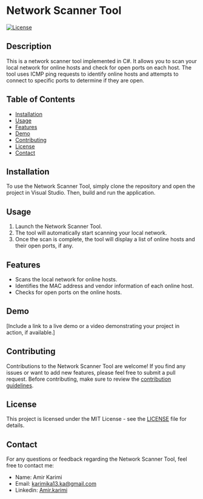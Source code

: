 # Network Scanner Tool

[![License](https://img.shields.io/badge/License-MIT-blue.svg)](LICENSE)

## Description

This is a network scanner tool implemented in C#. It allows you to scan your local network for online hosts and check for open ports on each host. The tool uses ICMP ping requests to identify online hosts and attempts to connect to specific ports to determine if they are open.

## Table of Contents

- [Installation](#installation)
- [Usage](#usage)
- [Features](#features)
- [Demo](#demo)
- [Contributing](#contributing)
- [License](#license)
- [Contact](#contact)

## Installation

To use the Network Scanner Tool, simply clone the repository and open the project in Visual Studio. Then, build and run the application.

## Usage

1. Launch the Network Scanner Tool.
2. The tool will automatically start scanning your local network.
3. Once the scan is complete, the tool will display a list of online hosts and their open ports, if any.

## Features

- Scans the local network for online hosts.
- Identifies the MAC address and vendor information of each online host.
- Checks for open ports on the online hosts.

## Demo

[Include a link to a live demo or a video demonstrating your project in action, if available.]

## Contributing

Contributions to the Network Scanner Tool are welcome! If you find any issues or want to add new features, please feel free to submit a pull request. Before contributing, make sure to review the [contribution guidelines](CONTRIBUTING.md).

## License

This project is licensed under the MIT License - see the [LICENSE](LICENSE) file for details.

## Contact

For any questions or feedback regarding the Network Scanner Tool, feel free to contact me:

- Name: Amir Karimi
- Email: karimika13.ka@gmail.com
- Linkedin: [Amir.karimi](www.linkedin.com/in/amir-kariminezhad-1636681ba)
